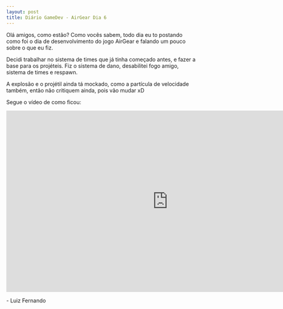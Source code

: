```yaml
---
layout: post
title: Diário GameDev - AirGear Dia 6
---
```


Olá amigos, como estão? Como vocês sabem, todo dia eu to postando como foi o dia de desenvolvimento do jogo AirGear e falando um pouco sobre o que eu fiz.

Decidi trabalhar no sistema de times que já tinha começado antes, e fazer a base para os projéteis. Fiz o sistema de dano, desabilitei fogo amigo, sistema de times e respawn.

A explosão e o projétil ainda tá mockado, como a partícula de velocidade também, então não critiquem ainda, pois vão mudar xD

Segue o vídeo de como ficou:

<div class="videoWrapper">
  <iframe width="854" height="480" src="https://www.youtube.com/embed/40GQleLZ3-Y" frameborder="0" allow="autoplay; encrypted-media" allowfullscreen></iframe>
</div>

<p class= "message"> - Luiz Fernando </p>